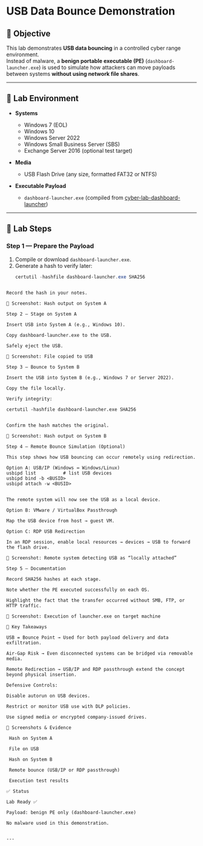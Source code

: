 # USB Data Bounce Demonstration

## 🎯 Objective
This lab demonstrates **USB data bouncing** in a controlled cyber range environment.  
Instead of malware, a **benign portable executable (PE)** (`dashboard-launcher.exe`) is used to simulate how attackers can move payloads between systems **without using network file shares**.

---

## 🔹 Lab Environment
- **Systems**  
  - Windows 7 (EOL)  
  - Windows 10  
  - Windows Server 2022  
  - Windows Small Business Server (SBS)  
  - Exchange Server 2016 (optional test target)  

- **Media**  
  - USB Flash Drive (any size, formatted FAT32 or NTFS)  

- **Executable Payload**  
  - `dashboard-launcher.exe` (compiled from [cyber-lab-dashboard-launcher](../cyber-lab-dashboard-launcher))  

---

## 🔹 Lab Steps

### Step 1 — Prepare the Payload
1. Compile or download `dashboard-launcher.exe`.  
2. Generate a hash to verify later:
   ```powershell
   certutil -hashfile dashboard-launcher.exe SHA256
```

Record the hash in your notes.

📸 Screenshot: Hash output on System A

Step 2 — Stage on System A

Insert USB into System A (e.g., Windows 10).

Copy dashboard-launcher.exe to the USB.

Safely eject the USB.

📸 Screenshot: File copied to USB

Step 3 — Bounce to System B

Insert the USB into System B (e.g., Windows 7 or Server 2022).

Copy the file locally.

Verify integrity:

certutil -hashfile dashboard-launcher.exe SHA256


Confirm the hash matches the original.

📸 Screenshot: Hash output on System B

Step 4 — Remote Bounce Simulation (Optional)

This step shows how USB bouncing can occur remotely using redirection.

Option A: USB/IP (Windows ↔ Windows/Linux)
usbipd list          # list USB devices
usbipd bind -b <BUSID>
usbipd attach -w <BUSID>


The remote system will now see the USB as a local device.

Option B: VMware / VirtualBox Passthrough

Map the USB device from host → guest VM.

Option C: RDP USB Redirection

In an RDP session, enable local resources → devices → USB to forward the flash drive.

📸 Screenshot: Remote system detecting USB as “locally attached”

Step 5 — Documentation

Record SHA256 hashes at each stage.

Note whether the PE executed successfully on each OS.

Highlight the fact that the transfer occurred without SMB, FTP, or HTTP traffic.

📸 Screenshot: Execution of launcher.exe on target machine

🔹 Key Takeaways

USB = Bounce Point → Used for both payload delivery and data exfiltration.

Air-Gap Risk → Even disconnected systems can be bridged via removable media.

Remote Redirection → USB/IP and RDP passthrough extend the concept beyond physical insertion.

Defensive Controls:

Disable autorun on USB devices.

Restrict or monitor USB use with DLP policies.

Use signed media or encrypted company-issued drives.

📂 Screenshots & Evidence

 Hash on System A

 File on USB

 Hash on System B

 Remote bounce (USB/IP or RDP passthrough)

 Execution test results

✅ Status

Lab Ready ✅

Payload: benign PE only (dashboard-launcher.exe)

No malware used in this demonstration.


---


